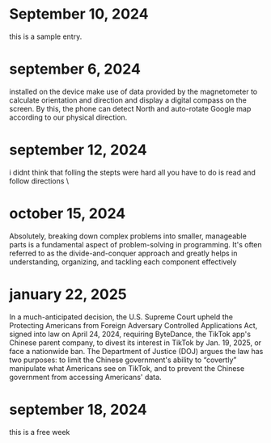 # September 10, 2024
this is a sample entry.



# september 6, 2024
installed on the device make use of data provided by the magnetometer to calculate orientation and direction and display a digital compass on the screen. By this, the phone can detect North and auto-rotate Google map according to our physical direction.






# september 12, 2024
i didnt think that folling the stepts were hard all you have to do is read and follow directions 
\

# october 15, 2024
Absolutely, breaking down complex problems into smaller, manageable parts is a fundamental aspect of problem-solving in programming. It's often referred to as the divide-and-conquer approach and greatly helps in understanding, organizing, and tackling each component effectively




# january 22, 2025
In a much-anticipated decision, the U.S. Supreme Court upheld the Protecting Americans from Foreign Adversary Controlled Applications Act, signed into law on April 24, 2024, requiring ByteDance, the TikTok app's Chinese parent company, to divest its interest in TikTok by Jan. 19, 2025, or face a nationwide ban.
The Department of Justice (DOJ) argues the law has two purposes: to limit the Chinese government's ability to “covertly” manipulate what Americans see on TikTok, and to prevent the Chinese government from accessing Americans' data.



# september 18, 2024
this is a free week
